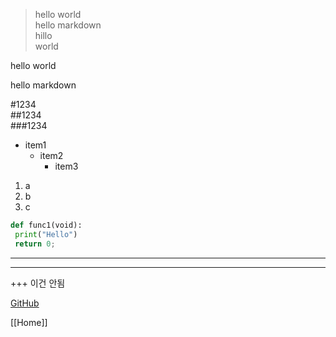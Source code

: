 >hello world  
hello markdown  
hillo  
world

hello world  

hello markdown

#1234  
##1234  
###1234  

- item1  
  * item2  
    + item3  

1. a
  2. b
3. c

```python
def func1(void):
 print("Hello")
 return 0;
```

---
***
+++ 이건 안됨  

[GitHub](https://github.com "go to github")

[[Home]]
